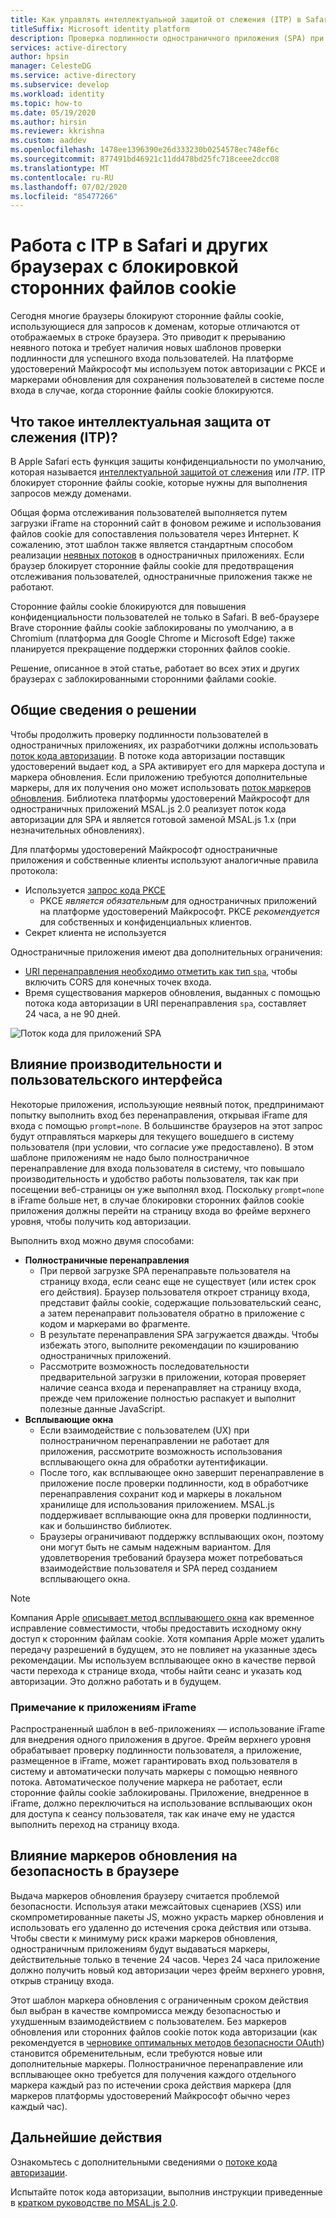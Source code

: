 ```yaml
---
title: Как управлять интеллектуальной защитой от слежения (ITP) в Safari | Azure
titleSuffix: Microsoft identity platform
description: Проверка подлинности одностраничного приложения (SPA) при запрете сторонних файлов cookie.
services: active-directory
author: hpsin
manager: CelesteDG
ms.service: active-directory
ms.subservice: develop
ms.workload: identity
ms.topic: how-to
ms.date: 05/19/2020
ms.author: hirsin
ms.reviewer: kkrishna
ms.custom: aaddev
ms.openlocfilehash: 1478ee1396390e26d333230b0254578ec748ef6c
ms.sourcegitcommit: 877491bd46921c11dd478bd25fc718ceee2dcc08
ms.translationtype: MT
ms.contentlocale: ru-RU
ms.lasthandoff: 07/02/2020
ms.locfileid: "85477266"
---
```

# <a name="handle-itp-in-safari-and-other-browsers-where-third-party-cookies-are-blocked"></a>Работа с ITP в Safari и других браузерах с блокировкой сторонних файлов cookie

Сегодня многие браузеры блокируют сторонние файлы cookie, использующиеся для запросов к доменам, которые отличаются от отображаемых в строке браузера. Это приводит к прерыванию неявного потока и требует наличия новых шаблонов проверки подлинности для успешного входа пользователей. На платформе удостоверений Майкрософт мы используем поток авторизации с PKCE и маркерами обновления для сохранения пользователей в системе после входа в случае, когда сторонние файлы cookie блокируются.

## <a name="what-is-intelligent-tracking-protection-itp"></a>Что такое интеллектуальная защита от слежения (ITP)?

В Apple Safari есть функция защиты конфиденциальности по умолчанию, которая называется [интеллектуальной защитой от слежения](https://webkit.org/tracking-prevention-policy/) или *ITP*. ITP блокирует сторонние файлы cookie, которые нужны для выполнения запросов между доменами.

Общая форма отслеживания пользователей выполняется путем загрузки iFrame на сторонний сайт в фоновом режиме и использования файлов cookie для сопоставления пользователя через Интернет. К сожалению, этот шаблон также является стандартным способом реализации [неявных потоков](v2-oauth2-implicit-grant-flow.md) в одностраничных приложениях. Если браузер блокирует сторонние файлы cookie для предотвращения отслеживания пользователей, одностраничные приложения также не работают.

Сторонние файлы cookie блокируются для повышения конфиденциальности пользователей не только в Safari. В веб-браузере Brave сторонние файлы cookie заблокированы по умолчанию, а в Chromium (платформа для Google Chrome и Microsoft Edge) также планируется прекращение поддержки сторонних файлов cookie.

Решение, описанное в этой статье, работает во всех этих и других браузерах с заблокированными сторонними файлами cookie.

## <a name="overview-of-the-solution"></a>Общие сведения о решении

Чтобы продолжить проверку подлинности пользователей в одностраничных приложениях, их разработчики должны использовать [поток кода авторизации](v2-oauth2-auth-code-flow.md). В потоке кода авторизации поставщик удостоверений выдает код, а SPA активирует его для маркера доступа и маркера обновления. Если приложению требуются дополнительные маркеры, для их получения оно может использовать [поток маркеров обновления](v2-oauth2-auth-code-flow.md#refresh-the-access-token). Библиотека платформы удостоверений Майкрософт для одностраничных приложений MSAL.js 2.0 реализует поток кода авторизации для SPA и является готовой заменой MSAL.js 1.x (при незначительных обновлениях).

Для платформы удостоверений Майкрософт одностраничные приложения и собственные клиенты используют аналогичные правила протокола:

* Используется [запрос кода PKCE](https://tools.ietf.org/html/rfc7636)
    * PKCE *является обязательным* для одностраничных приложений на платформе удостоверений Майкрософт. PKCE *рекомендуется* для собственных и конфиденциальных клиентов.
* Секрет клиента не используется

Одностраничные приложения имеют два дополнительных ограничения:

* [URI перенаправления необходимо отметить как тип `spa`](v2-oauth2-auth-code-flow.md#setup-required-for-single-page-apps), чтобы включить CORS для конечных точек входа.
* Время существования маркеров обновления, выданных с помощью потока кода авторизации в URI перенаправления `spa`, составляет 24 часа, а не 90 дней.

![Поток кода для приложений SPA](media/v2-oauth-auth-code-spa/active-directory-oauth-code-spa.png)

## <a name="performance-and-ux-implications"></a>Влияние производительности и пользовательского интерфейса

Некоторые приложения, использующие неявный поток, предпринимают попытку выполнить вход без перенаправления, открывая iFrame для входа с помощью `prompt=none`. В большинстве браузеров на этот запрос будут отправляться маркеры для текущего вошедшего в систему пользователя (при условии, что согласие уже предоставлено). В этом шаблоне приложениям не надо было полностраничное перенаправление для входа пользователя в систему, что повышало производительность и удобство работы пользователя, так как при посещении веб-страницы он уже выполнял вход. Поскольку `prompt=none` в iFrame больше нет, в случае блокировки сторонних файлов cookie приложения должны перейти на страницу входа во фрейме верхнего уровня, чтобы получить код авторизации.

Выполнить вход можно двумя способами:

* **Полностраничные перенаправления**
    * При первой загрузке SPA перенаправьте пользователя на страницу входа, если сеанс еще не существует (или истек срок его действия). Браузер пользователя откроет страницу входа, представит файлы cookie, содержащие пользовательский сеанс, а затем перенаправит пользователя обратно в приложение с кодом и маркерами во фрагменте.
    * В результате перенаправления SPA загружается дважды. Чтобы избежать этого, выполните рекомендации по кэшированию одностраничных приложений.
    * Рассмотрите возможность последовательности предварительной загрузки в приложении, которая проверяет наличие сеанса входа и перенаправляет на страницу входа, прежде чем приложение полностью распакует и выполнит полезные данные JavaScript.
* **Всплывающие окна**
    * Если взаимодействие с пользователем (UX) при полностраничном перенаправлении не работает для приложения, рассмотрите возможность использования всплывающего окна для обработки аутентификации.
    * После того, как всплывающее окно завершит перенаправление в приложение после проверки подлинности, код в обработчике перенаправления сохранит код и маркеры в локальном хранилище для использования приложением. MSAL.js поддерживает всплывающие окна для проверки подлинности, как и большинство библиотек.
    * Браузеры ограничивают поддержку всплывающих окон, поэтому они могут быть не самым надежным вариантом. Для удовлетворения требований браузера может потребоваться взаимодействие пользователя и SPA перед созданием всплывающего окна.

>[!NOTE]
> Компания Apple [описывает метод всплывающего окна](https://webkit.org/blog/8311/intelligent-tracking-prevention-2-0/) как временное исправление совместимости, чтобы предоставить исходному окну доступ к сторонним файлам cookie. Хотя компания Apple может удалить передачу разрешений в будущем, это не повлияет на указанные здесь рекомендации. Мы используем всплывающее окно в качестве первой части перехода к странице входа, чтобы найти сеанс и указать код авторизации. Это должно работать и в будущем.

### <a name="a-note-on-iframe-apps"></a>Примечание к приложениям iFrame

Распространенный шаблон в веб-приложениях — использование iFrame для внедрения одного приложения в другое. Фрейм верхнего уровня обрабатывает проверку подлинности пользователя, а приложение, размещенное в iFrame, может гарантировать вход пользователя в систему и автоматически получать маркеры с помощью неявного потока. Автоматическое получение маркера не работает, если сторонние файлы cookie заблокированы. Приложение, внедренное в iFrame, должно переключиться на использование всплывающих окон для доступа к сеансу пользователя, так как иначе ему не удастся выполнить переход на страницу входа.

## <a name="security-implications-of-refresh-tokens-in-the-browser"></a>Влияние маркеров обновления на безопасность в браузере

Выдача маркеров обновления браузеру считается проблемой безопасности. Используя атаки межсайтовых сценариев (XSS) или скомпрометированные пакеты JS, можно украсть маркер обновления и использовать его удаленно до истечения срока действия или отзыва. Чтобы свести к минимуму риск кражи маркеров обновления, одностраничным приложениям будут выдаваться маркеры, действительные только в течение 24 часов. Через 24 часа приложение должно получить новый код авторизации через фрейм верхнего уровня, открыв страницу входа.

Этот шаблон маркера обновления с ограниченным сроком действия был выбран в качестве компромисса между безопасностью и ухудшенным взаимодействием с пользователем. Без маркеров обновления или сторонних файлов cookie поток кода авторизации (как рекомендуется в [черновике оптимальных методов безопасности OAuth](https://tools.ietf.org/html/draft-ietf-oauth-security-topics-14)) становится обременительным, если требуются новые или дополнительные маркеры. Полностраничное перенаправление или всплывающее окно требуется для получения каждого отдельного маркера каждый раз по истечении срока действия маркера (для маркеров платформы удостоверений Майкрософт обычно через каждый час).

## <a name="next-steps"></a>Дальнейшие действия

Ознакомьтесь с дополнительными сведениями о [потоке кода авторизации](v2-oauth2-auth-code-flow.md).

Испытайте поток кода авторизации, выполнив инструкции приведенные в [кратком руководстве по MSAL.js 2.0](quickstart-v2-javascript-auth-code.md).
